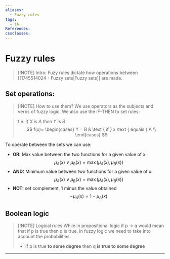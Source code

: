 ```yaml
---
aliases:
  - Fuzzy rules
tags:
  - IA
References: 
cssclasses:
---
```

# Fuzzy rules
> [!NOTE] Intro: 
> Fuzy rules dictate how operations between [[1745514024 - Fuzzy sets|Fuzzy sets]] are made.
> 

## Set operations:

> [!NOTE] How to use them? 
> We use operators as the subjects and verbs of fuzzy logic. We also use the IF-THEN to set rules:
> 

>f.e: *if X is A then Y is B* 
>$$
f(x)= \begin{cases}
Y = B & \text { if } x \text {  equals } A \\
\end{cases}
$$

To operate between the sets we can use:
+ **OR:** Max value between the two functions for a given value of x:
$$
  \mu_A(x) \vee \mu_B(x)=\max \left(\mu_A(x), \mu_B(x)\right)
$$
+ **AND:** Minimum value between two functions for a given value of x:
$$
\mu_A(x) \vee \mu_B(x)=\max \left(\mu_A(x), \mu_B(x)\right)
$$
+ **NOT:** set complement, 1 minus the value obtained
$$
\lnot \mu_A(x)= 1 - \mu_A(x)
$$

## Boolean logic

> [!NOTE] Logical rules 
> While in propositional logic if p → q would mean that if p is true then q is true, in fuzzy logic we need to take into account the probabilities: 
> + If p is true **to some degree** then q **is true to some degree** 

***